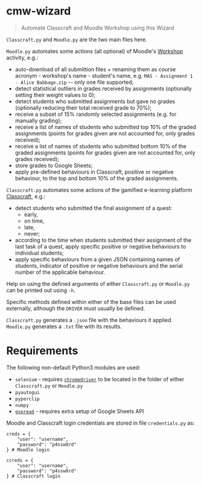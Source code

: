 # cmw-wizard
> Automate Classcraft and Moodle Workshop using this Wizard

`Classcraft.py` and `Moodle.py` are the two main files here.

`Moodle.py` automates some actions (all optional) of Moodle's [Workshop](https://docs.moodle.org/310/en/Workshop_activity) activity, e.g.:

- auto-download of all submittion files + renaming them as course acronym - workshop's name - student's name, e.g. `MAS - Assignment 1 - Alice Babbage.zip` -- only one file supported;
- detect statistical outliers in grades received by assignments (optionally setting their weight values to 0);
- detect students who submitted assignments but gave no grades (optionally reducing their total received grade to 70%);
- receive a subset of 15% randomly selected assignments (e.g. for manually grading);
- receive a list of names of students who submitted top 10% of the graded assignments (points for grades given are not accounted for, only grades received);
- receive a list of names of students who submitted bottom 10% of the graded assignments (points for grades given are not accounted for, only grades received);
- store grades to Google Sheets;
- apply pre-defined behaviours in Classcraft, positive or negative behaviour, to the top and bottom 10% of the graded assignments.

`Classcraft.py` automates some actions of the gamified e-learning platform [Classcraft](https://www.classcraft.com), e.g.:

- detect students who submitted the final assignment of a quest:
  - early,
  - on time,
  - late,
  - never;
- according to the time when students submitted their assignment of the last task of a quest, apply specific positive or negative behaviours to individual students;
- apply specific behaviours from a given JSON containing names of students, indicator of positive or negative behaviours and the serial number of the applicable behaviour.

Help on using the defined arguments of either `Classcraft.py` or `Moodle.py` can be printed out using `-h`.

Specific methods defined within either of the base files can be used externally, although the `DRIVER` must usually be defined.

`Classcraft.py` generates a `.json` file with the behaviours it applied. `Moodle.py` generates a `.txt` file with its results.

# Requirements

The following non-default Python3 modules are used:

* `selenium` - requires [`chromedriver`](https://chromedriver.chromium.org/downloads) to be located in the folder of either `Classcraft.py` or `Moodle.py`
* `pyautogui`
* `pyperclip`
* `numpy`
* [`gspread`](https://github.com/burnash/gspread) - requires extra setup of Google Sheets API

Moodle and Classcraft login credentials are stored in file `credentials.py` as:

```
creds = {
    "user": "username",
    "password": "p4ssw0rd"
} # Moodle login

ccreds = {
    "user": "username",
    "password": "p4ssw0rd"
} # Classcraft login
```

#
